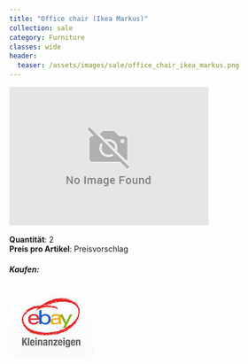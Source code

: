 ```yaml
---
title: "Office chair (Ikea Markus)"
collection: sale
category: Furniture
classes: wide
header: 
  teaser: /assets/images/sale/office_chair_ikea_markus.png
---
```




<a href="">
  <img src="/assets/images/sale/office_chair_ikea_markus.png" alt="Office chair (Ikea Markus)">
</a>

   **Quantit&#228;t**: 2  
   **Preis pro Artikel**: Preisvorschlag  


##### Kaufen:
<a href="">
  <img src="/assets/images/ebay.png" alt="Ebay Kleinanzeigen" border: 5px solid #555;>
</a>

